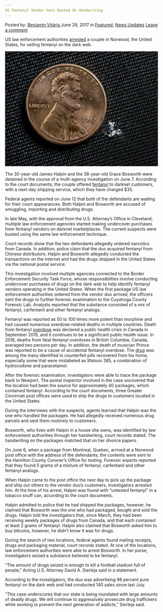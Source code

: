 ```yaml
---
US Fentanyl Vendor Gets Busted On Handwriting
---
```

<article class="post-listing post-20967 post type-post status-publish format-standard has-post-thumbnail hentry  tag-busted tag-fentanyl tag-handwriting tag-vendor">
    <div class="post-inner">
        <span>Posted by: <a href="https://www.deepdotweb.com/author/benjaminvi/" title="">Benjamin Vitáris </a></span>
    <span>June 29, 2017</span>
    <span>in <a href="https://www.deepdotweb.com/category/deepdot-news/" rel="category tag">Featured</a>, <a href="https://www.deepdotweb.com/category/news-updates/" rel="category tag">News Updates</a></span>
    <span><a href="https://www.deepdotweb.com/2017/06/29/us-fentanyl-vendor-gets-busted-handwriting/#respond">Leave a comment</a></span>
    </p>
    <div class="clear"></div>
    <div class="entry">
    <p>US law enforcement authorities <a href="http://www.cincinnati.com/story/news/2017/06/12/two-arrested/388713001/">arrested</a> a couple in Norwood, the United States, for selling fentanyl on the dark web.</p>
    <p><a id="post-20967-_gjdgxs"></a> <img class="wp-image-20980 aligncenter" src="/imgs/2017/06/c-users-dzsuvax-desktop-twerk-deepdotweb-img-6363.jpeg" alt="C:\Users\dzsuvax\Desktop\twerk\deepdotweb\img\636313840237322881-Faux-Fentynal-lethal-dose-005.jpg" /></p>
    <p>The 30-year-old James Halpin and the 38-year-old Grace Bosworth were detained in the course of a multi-agency investigation on June 7. According to the court documents, the couple offered <a href="https://www.deepdotweb.com/tag/fentanyl">fentanyl</a> to darknet customers, with a next-day shipping service, which they have charged $35.</p>
    <p>Federal agents reported on June 12 that both of the defendants are waiting for their court appearances. Both Halpin and Bosworth are accused of smuggling, importing and distributing drugs.</p>
    <p>In late May, with the approval from the U.S. Attorney’s Office in Cleveland, multiple law enforcement agencies started making undercover purchases from fentanyl vendors on darknet marketplaces. The current suspects were busted using the same law enforcement technique.</p>
    <p>Court records show that the two defendants allegedly ordered narcotics from Canada. In addition, police claim that the duo acquired fentanyl from Chinese distributors. Halpin and Bosworth allegedly conducted the transactions on the internet and had the drugs shipped in the United States via the national postal service.</p>
    <p>This investigation involved multiple agencies connected to the Border Enforcement Security Task Force, whose responsibilities involve conducting undercover purchases of drugs on the dark web to help identify fentanyl vendors operating in the United States. When the first package US law enforcement authorities ordered from the vendor duo arrived, the officers sent the drugs to further forensic examination to the Cuyahoga County Forensic Lab. Analysts reported that the substance consisted of a mix of fentanyl, carfentanil and other fentanyl analogs.</p>
    <p>Fentanyl was reported as 50 to 100 times more potent than morphine and had caused numerous overdose-related deaths in multiple countries. Death from fentanyl <a href="https://www.deepdotweb.com/2017/05/28/colorado-man-sentenced-sharing-fentanyl-resulting-two-overdose-deaths/">overdose</a> was declared a public health crisis in Canada in September 2015, and it continues to be a significant public health issue. In 2016, deaths from fatal fentanyl overdoses in British Columbia, Canada, averaged two persons per day. In addition, the death of musician Prince was reported to be a cause of accidental fentanyl overdose. The <a href="https://www.deepdotweb.com/2017/06/13/25-uk-drug-users-use-darknet-markets/">drug</a> was among the many identified in counterfeit pills recovered from his home, especially some that were mislabeled as Watson 385, a combination of hydrocodone and paracetamol.</p>
    <p>After the forensic examination, investigators were able to trace the package back to Newport. The postal inspector involved in the case uncovered that the location had been the source for approximately 40 packages, which contained fentanyl. According to the court documents, three Greater Cincinnati post offices were used to ship the drugs to customers located in the United States.</p>
    <p>During the interviews with the suspects, agents learned that Halpin was the one who handled the packages. He had allegedly received numerous drug parcels and sent them routinely to customers.</p>
    <p>Bosworth, who lives with Halpin in a house she owns, was identified by law enforcement authorities through her handwriting, court records stated. The handwriting on the packages matched that on her divorce papers.</p>
    <p>On June 6, when a package from Montreal, Quebec, arrived at a Norwood post office with the address of the defendants, the contents were sent to the Hamilton County Coroner’s Office for testing. Forensic experts reported that they found 5 grams of a mixture of fentanyl, carfentanil and other fentanyl analogs.</p>
    <p>When Halpin came to the post office the next day to pick up the package and ship out others to the vendor duo’s customers, investigators arrested him. At the time of his arrest, Halpin was found with “untested fentanyl” in a tobacco snuff can, according to the court documents.</p>
    <p>Halpin admitted to police that he had shipped the packages, however, he claimed that Bosworth was the one who had packaged, bought and sold the drugs. Halpin told the investigators that, since March, they had been receiving weekly packages of drugs from Canada, and that each contained at least 2 grams of fentanyl. Halpin also claimed that Bosworth asked him to buy bitcoins, however, he didn&#8217;t know it was for drugs.</p>
    <p>During the search of two locations, federal agents found mailing receipts, drugs and packaging material, court records stated. At one of the locations, law enforcement authorities were able to arrest Bosworth. In her purse, investigators seized a substance believed to be fentanyl.</p>
    <p>&#8220;The amount of drugs seized is enough to kill a football stadium full of people,” Acting U.S. Attorney David A. Sierleja said in a statement.</p>
    <p>According to the investigators, the duo was advertising 98 percent pure fentanyl on the dark web and had conducted 140 sales since last July.</p>
    <p>&#8220;This case underscores that our state is being inundated with large amounts of deadly drugs. We will continue to aggressively prosecute drug traffickers while working to prevent the next generation of addicts,&#8221; Sierleja said.</p>
    </div>
    <span style="display:none"><a href="https://www.deepdotweb.com/tag/busted/" rel="tag">busted</a> <a href="https://www.deepdotweb.com/tag/fentanyl/" rel="tag">fentanyl</a> <a href="https://www.deepdotweb.com/tag/handwriting/" rel="tag">handwriting</a> <a href="https://www.deepdotweb.com/tag/vendor/" rel="tag">vendor</a></span> <span style="display:none" class="updated">2017-06-29</span>
    <div style="display:none" class="vcard author" itemprop="author" itemscope itemtype="http://schema.org/Person"><strong class="fn" itemprop="name"><a href="https://www.deepdotweb.com/author/benjaminvi/" title="Posts by Benjamin Vitáris" rel="author">Benjamin Vitáris</a></strong></div>
    </div>
</article>


